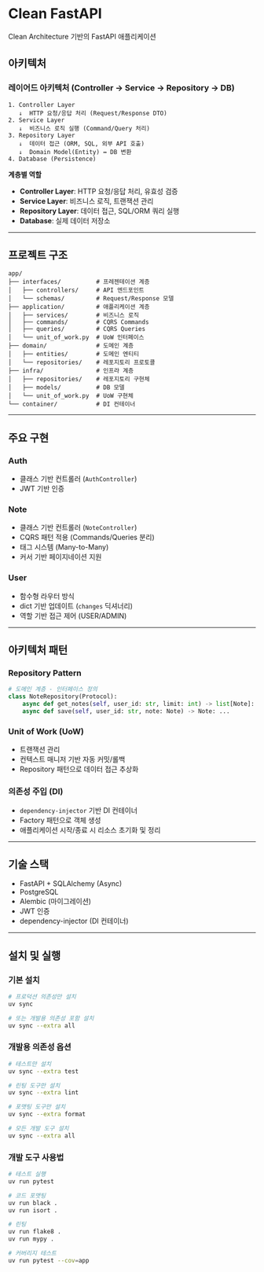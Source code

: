 # Clean FastAPI

Clean Architecture 기반의 FastAPI 애플리케이션

## 아키텍처

### 레이어드 아키텍처 (Controller → Service → Repository → DB)

```
1. Controller Layer
   ↓  HTTP 요청/응답 처리 (Request/Response DTO)
2. Service Layer
   ↓  비즈니스 로직 실행 (Command/Query 처리)
3. Repository Layer
   ↓  데이터 접근 (ORM, SQL, 외부 API 호출)
   ↓  Domain Model(Entity) ↔ DB 변환
4. Database (Persistence)
```

**계층별 역할**

* **Controller Layer**: HTTP 요청/응답 처리, 유효성 검증
* **Service Layer**: 비즈니스 로직, 트랜잭션 관리
* **Repository Layer**: 데이터 접근, SQL/ORM 쿼리 실행
* **Database**: 실제 데이터 저장소

---

## 프로젝트 구조

```
app/
├── interfaces/          # 프레젠테이션 계층
│   ├── controllers/     # API 엔드포인트
│   └── schemas/         # Request/Response 모델
├── application/         # 애플리케이션 계층
│   ├── services/        # 비즈니스 로직
│   ├── commands/        # CQRS Commands
│   ├── queries/         # CQRS Queries
│   └── unit_of_work.py  # UoW 인터페이스
├── domain/              # 도메인 계층
│   ├── entities/        # 도메인 엔티티
│   └── repositories/    # 레포지토리 프로토콜
├── infra/               # 인프라 계층
│   ├── repositories/    # 레포지토리 구현체
│   ├── models/          # DB 모델
│   └── unit_of_work.py  # UoW 구현체
└── container/           # DI 컨테이너
```

---

## 주요 구현

### Auth

* 클래스 기반 컨트롤러 (`AuthController`)
* JWT 기반 인증

### Note

* 클래스 기반 컨트롤러 (`NoteController`)
* CQRS 패턴 적용 (Commands/Queries 분리)
* 태그 시스템 (Many-to-Many)
* 커서 기반 페이지네이션 지원

### User

* 함수형 라우터 방식
* dict 기반 업데이트 (`changes` 딕셔너리)
* 역할 기반 접근 제어 (USER/ADMIN)

---

## 아키텍처 패턴

### Repository Pattern

```python
# 도메인 계층 - 인터페이스 정의
class NoteRepository(Protocol):
    async def get_notes(self, user_id: str, limit: int) -> list[Note]: ...
    async def save(self, user_id: str, note: Note) -> Note: ...
```

### Unit of Work (UoW)

* 트랜잭션 관리
* 컨텍스트 매니저 기반 자동 커밋/롤백
* Repository 패턴으로 데이터 접근 추상화

### 의존성 주입 (DI)

* `dependency-injector` 기반 DI 컨테이너
* Factory 패턴으로 객체 생성
* 애플리케이션 시작/종료 시 리소스 초기화 및 정리

---

## 기술 스택

* FastAPI + SQLAlchemy (Async)
* PostgreSQL
* Alembic (마이그레이션)
* JWT 인증
* dependency-injector (DI 컨테이너)

---

## 설치 및 실행

### 기본 설치

```bash
# 프로덕션 의존성만 설치
uv sync

# 또는 개발용 의존성 포함 설치
uv sync --extra all
```

### 개발용 의존성 옵션

```bash
# 테스트만 설치
uv sync --extra test

# 린팅 도구만 설치
uv sync --extra lint

# 포맷팅 도구만 설치
uv sync --extra format

# 모든 개발 도구 설치
uv sync --extra all
```

### 개발 도구 사용법

```bash
# 테스트 실행
uv run pytest

# 코드 포맷팅
uv run black .
uv run isort .

# 린팅
uv run flake8 .
uv run mypy .

# 커버리지 테스트
uv run pytest --cov=app
```